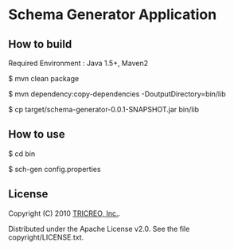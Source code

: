 Schema Generator Application
==================

How to build
-----------

Required Environment : Java 1.5+, Maven2

$ mvn clean package

$ mvn dependency:copy-dependencies -DoutputDirectory=bin/lib

$ cp target/schema-generator-0.0.1-SNAPSHOT.jar bin/lib

How to use
----------

$ cd bin

$ sch-gen config.properties

License
-------
Copyright (C) 2010 [TRICREO, Inc.](http://tricreo.jp/).

Distributed under the Apache License v2.0.  See the file copyright/LICENSE.txt.
